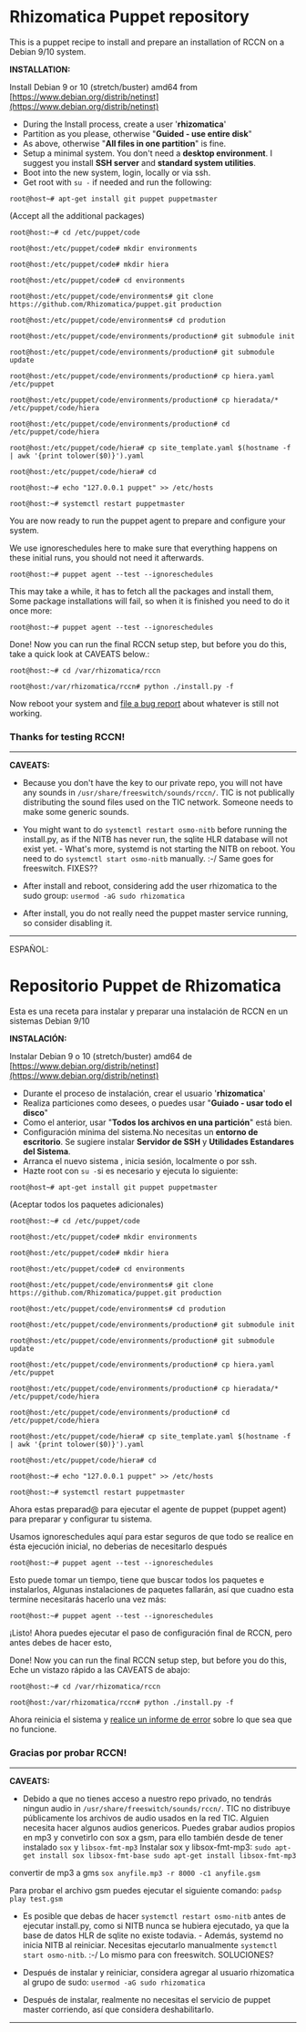 # Rhizomatica Puppet repository

This is a puppet recipe to install and prepare an installation of RCCN on a Debian 9/10 system.

**INSTALLATION:** 

Install Debian 9 or 10 (stretch/buster) amd64 from 
[https://www.debian.org/distrib/netinst](https://www.debian.org/distrib/netinst)

- During the Install process, create a user '**rhizomatica**'
- Partition as you please, otherwise "**Guided - use entire disk**"
- As above, otherwise "**All files in one partition**" is fine.
- Setup a minimal system. You don't need a **desktop environment**.
 I suggest you install **SSH server** and **standard system utilities**.
- Boot into the new system, login, locally or via ssh.
- Get root with `su -` if needed and run the following:


`root@host~# apt-get install git puppet puppetmaster` 

(Accept all the additional packages)

`root@host:~# cd /etc/puppet/code`

`root@host:/etc/puppet/code# mkdir environments`

`root@host:/etc/puppet/code# mkdir hiera`

`root@host:/etc/puppet/code# cd environments`

`root@host:/etc/puppet/code/environments# git clone https://github.com/Rhizomatica/puppet.git production`

`root@host:/etc/puppet/code/environments# cd prodution`

`root@host:/etc/puppet/code/environments/production# git submodule init`

`root@host:/etc/puppet/code/environments/production# git submodule update`

`root@host:/etc/puppet/code/environments/production# cp hiera.yaml /etc/puppet`

`root@host:/etc/puppet/code/environments/production# cp hieradata/* /etc/puppet/code/hiera`

`root@host:/etc/puppet/code/environments/production# cd /etc/puppet/code/hiera`

`root@host:/etc/puppet/code/hiera# cp site_template.yaml $(hostname -f | awk '{print tolower($0)}').yaml`

`root@host:/etc/puppet/code/hiera# cd`

`root@host:~# echo "127.0.0.1 puppet" >> /etc/hosts`

`root@host:~# systemctl restart puppetmaster`

You are now ready to run the puppet agent to prepare and configure your system.

We use ignoreschedules here to make sure that everything happens on these
initial runs, you should not need it afterwards. 

`root@host:~# puppet agent --test --ignoreschedules`

This may take a while, it has to fetch all the packages and install them,
Some package installations will fail, so when it is finished you need to do it once more:

`root@host:~# puppet agent --test --ignoreschedules`

Done! Now you can run the final RCCN setup step, but before you do this,
take a quick look at CAVEATS below.:

`root@host:~# cd /var/rhizomatica/rccn`

`root@host:/var/rhizomatica/rccn# python ./install.py -f`

Now reboot your system and [file a bug report](https://github.com/Rhizomatica/puppet/issues/new) about whatever is still not working.

### Thanks for testing RCCN! ###


----------



**CAVEATS:**

- Because you don't have the key to our private repo, you will not have any sounds in `/usr/share/freeswitch/sounds/rccn/`.
TIC is not publically distributing the sound files used on the TIC network. Someone needs to make some generic sounds.

- You might want to do `systemctl restart osmo-nitb` before running the
install.py, as if the NITB has never run, the sqlite HLR database will not
exist yet. - What's more, systemd is not starting the NITB on reboot. You
need to do `systemctl start osmo-nitb` manually. :-/
Same goes for freeswitch. FIXES??

- After install and reboot, considering add the user rhizomatica to the sudo group: `usermod -aG sudo rhizomatica`

- After install, you do not really need the puppet master service running, so
consider disabling it.

----------


ESPAÑOL:

# Repositorio Puppet de Rhizomatica
Esta es una receta para instalar y preparar una instalación de RCCN en un  sistemas Debian 9/10

**INSTALACIÓN:** 

Instalar Debian 9 o 10 (stretch/buster) amd64 de 
[https://www.debian.org/distrib/netinst](https://www.debian.org/distrib/netinst)

- Durante el proceso de instalación, crear el usuario '**rhizomatica**'
- Realiza  particiones como desees, o puedes usar  "**Guiado - usar todo el disco**"
- Como el anterior, usar "**Todos los archivos en una partición**" está bien.
- Configuración mínima del sistema.No necesitas un **entorno de escritorio**.
 Se sugiere instalar  **Servidor de SSH** y **Utilidades Estandares del Sistema**.
- Arranca el nuevo sistema , inicia sesión, localmente o por ssh.
- Hazte root con `su -`si es necesario y ejecuta lo siguiente:


`root@host~# apt-get install git puppet puppetmaster` 

(Aceptar todos los paquetes adicionales)

`root@host:~# cd /etc/puppet/code`

`root@host:/etc/puppet/code# mkdir environments`

`root@host:/etc/puppet/code# mkdir hiera`

`root@host:/etc/puppet/code# cd environments`

`root@host:/etc/puppet/code/environments# git clone https://github.com/Rhizomatica/puppet.git production`

`root@host:/etc/puppet/code/environments# cd prodution`

`root@host:/etc/puppet/code/environments/production# git submodule init`

`root@host:/etc/puppet/code/environments/production# git submodule update`

`root@host:/etc/puppet/code/environments/production# cp hiera.yaml /etc/puppet`

`root@host:/etc/puppet/code/environments/production# cp hieradata/* /etc/puppet/code/hiera`

`root@host:/etc/puppet/code/environments/production# cd /etc/puppet/code/hiera`

`root@host:/etc/puppet/code/hiera# cp site_template.yaml $(hostname -f | awk '{print tolower($0)}').yaml`

`root@host:/etc/puppet/code/hiera# cd`

`root@host:~# echo "127.0.0.1 puppet" >> /etc/hosts`

`root@host:~# systemctl restart puppetmaster`

Ahora estas preparad@ para ejecutar el agente de puppet (puppet agent) para preparar y configurar tu sistema.

Usamos ignoreschedules aquí para estar seguros de que todo se realice 
en ésta ejecución inicial, no deberias de necesitarlo después


`root@host:~# puppet agent --test --ignoreschedules`

Esto puede tomar un tiempo, tiene que buscar todos los paquetes e instalarlos,
Algunas instalaciones de paquetes fallarán, así que cuadno esta termine necesitarás hacerlo una vez más: 


`root@host:~# puppet agent --test --ignoreschedules`

¡Listo! Ahora puedes ejecutar el paso de configuración final de  RCCN, pero antes debes de hacer esto,

Done! Now you can run the final RCCN setup step, but before you do this,
Eche un vistazo rápido a las CAVEATS de abajo:

`root@host:~# cd /var/rhizomatica/rccn`

`root@host:/var/rhizomatica/rccn# python ./install.py -f`

Ahora reinicia el sistema y [realice un informe de error](https://github.com/Rhizomatica/puppet/issues/new) sobre lo que sea que no funcione.

### Gracias por probar RCCN! ###

----------



**CAVEATS:**
- Debido a que no tienes acceso a nuestro repo privado, no tendrás ningun audio in `/usr/share/freeswitch/sounds/rccn/`.
TIC no distribuye públicamente los archivos de audio usados en la red TIC. Alguien necesita hacer algunos audios genericos.
Puedes grabar audios propios en mp3 y convetirlo con sox a gsm, para ello también desde de tener instalado `sox` y  `libsox-fmt-mp3`
Instalar sox y libsox-fmt-mp3: 
`sudo apt-get install sox libsox-fmt-base
sudo apt-get install libsox-fmt-mp3` 

convertir de mp3 a gms 
`sox anyfile.mp3 -r 8000 -c1 anyfile.gsm` 

Para probar el archivo gsm puedes ejecutar el siguiente comando:
`padsp play test.gsm` 

- Es posible que debas de hacer `systemctl restart osmo-nitb` antes de ejecutar
install.py, como si NITB nunca se hubiera ejecutado, ya que  la base de datos HLR
de sqlite no existe todavia. - Además, systemd no inicia NITB al reiniciar. Necesitas
ejecutarlo manualmente `systemctl start osmo-nitb`. :-/ 
Lo mismo para con freeswitch. SOLUCIONES? 

- Después de instalar y reiniciar, considera agregar al usuario rhizomatica al grupo de sudo: `usermod -aG sudo rhizomatica`
- Después de instalar, realmente no necesitas el servicio de puppet master corriendo, así que 
considera deshabilitarlo.

----------
